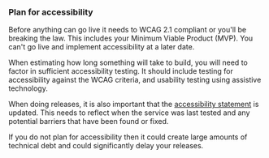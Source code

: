 ### Plan for accessibility

Before anything can go live it needs to WCAG 2.1 compliant or you'll be breaking the law. This includes your Minimum Viable Product (MVP). You can't go live and implement accessibility at a later date.

When estimating how long something will take to build, you will need to factor in sufficient accessibility testing. It should include testing for accessibility against the WCAG criteria, and usability testing using assistive technology.

When doing releases, it is also important that the [accessibility statement](/accessibility-law/accessibility-statements) is updated. This needs to reflect when the service was last tested and any potential barriers that have been found or fixed.

If you do not plan for accessibility then it could create large amounts of technical debt and could significantly delay your releases.